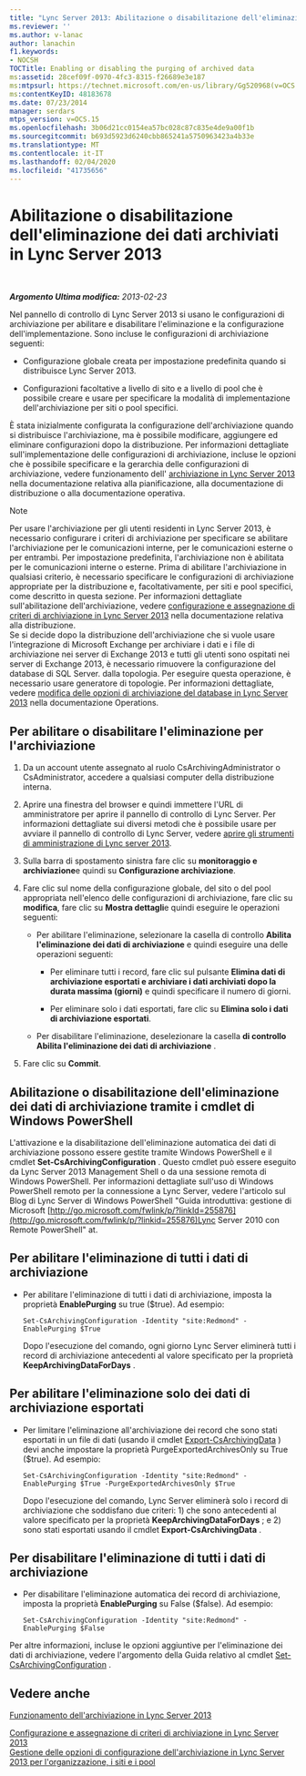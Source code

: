 ```yaml
---
title: "Lync Server 2013: Abilitazione o disabilitazione dell'eliminazione dei dati archiviati"
ms.reviewer: ''
ms.author: v-lanac
author: lanachin
f1.keywords:
- NOCSH
TOCTitle: Enabling or disabling the purging of archived data
ms:assetid: 28cef09f-0970-4fc3-8315-f26689e3e187
ms:mtpsurl: https://technet.microsoft.com/en-us/library/Gg520968(v=OCS.15)
ms:contentKeyID: 48183678
ms.date: 07/23/2014
manager: serdars
mtps_version: v=OCS.15
ms.openlocfilehash: 3b06d21cc0154ea57bc028c87c835e4de9a00f1b
ms.sourcegitcommit: b693d5923d6240cbb865241a5750963423a4b33e
ms.translationtype: MT
ms.contentlocale: it-IT
ms.lasthandoff: 02/04/2020
ms.locfileid: "41735656"
---
```

<div data-xmlns="http://www.w3.org/1999/xhtml">

<div class="topic" data-xmlns="http://www.w3.org/1999/xhtml" data-msxsl="urn:schemas-microsoft-com:xslt" data-cs="http://msdn.microsoft.com/en-us/">

<div data-asp="http://msdn2.microsoft.com/asp">

# <a name="enabling-or-disabling-the-purging-of-archived-data-in-lync-server-2013"></a>Abilitazione o disabilitazione dell'eliminazione dei dati archiviati in Lync Server 2013

</div>

<div id="mainSection">

<div id="mainBody">

<span> </span>

_**Argomento Ultima modifica:** 2013-02-23_

Nel pannello di controllo di Lync Server 2013 si usano le configurazioni di archiviazione per abilitare e disabilitare l'eliminazione e la configurazione dell'implementazione. Sono incluse le configurazioni di archiviazione seguenti:

  - Configurazione globale creata per impostazione predefinita quando si distribuisce Lync Server 2013.

  - Configurazioni facoltative a livello di sito e a livello di pool che è possibile creare e usare per specificare la modalità di implementazione dell'archiviazione per siti o pool specifici.

È stata inizialmente configurata la configurazione dell'archiviazione quando si distribuisce l'archiviazione, ma è possibile modificare, aggiungere ed eliminare configurazioni dopo la distribuzione. Per informazioni dettagliate sull'implementazione delle configurazioni di archiviazione, incluse le opzioni che è possibile specificare e la gerarchia delle configurazioni di archiviazione, vedere funzionamento dell' [archiviazione in Lync Server 2013](lync-server-2013-how-archiving-works.md) nella documentazione relativa alla pianificazione, alla documentazione di distribuzione o alla documentazione operativa.

<div>


> [!NOTE]  
> Per usare l'archiviazione per gli utenti residenti in Lync Server 2013, è necessario configurare i criteri di archiviazione per specificare se abilitare l'archiviazione per le comunicazioni interne, per le comunicazioni esterne o per entrambi. Per impostazione predefinita, l'archiviazione non è abilitata per le comunicazioni interne o esterne. Prima di abilitare l'archiviazione in qualsiasi criterio, è necessario specificare le configurazioni di archiviazione appropriate per la distribuzione e, facoltativamente, per siti e pool specifici, come descritto in questa sezione. Per informazioni dettagliate sull'abilitazione dell'archiviazione, vedere <A href="lync-server-2013-configuring-and-assigning-archiving-policies.md">configurazione e assegnazione di criteri di archiviazione in Lync Server 2013</A> nella documentazione relativa alla distribuzione.<BR>Se si decide dopo la distribuzione dell'archiviazione che si vuole usare l'integrazione di Microsoft Exchange per archiviare i dati e i file di archiviazione nei server di Exchange 2013 e tutti gli utenti sono ospitati nei server di Exchange 2013, è necessario rimuovere la configurazione del database di SQL Server. dalla topologia. Per eseguire questa operazione, è necessario usare generatore di topologie. Per informazioni dettagliate, vedere <A href="lync-server-2013-changing-archiving-database-options.md">modifica delle opzioni di archiviazione del database in Lync Server 2013</A> nella documentazione Operations.



</div>

<div>

## <a name="to-enable-or-disable-purging-for-archiving"></a>Per abilitare o disabilitare l'eliminazione per l'archiviazione

1.  Da un account utente assegnato al ruolo CsArchivingAdministrator o CsAdministrator, accedere a qualsiasi computer della distribuzione interna.

2.  Aprire una finestra del browser e quindi immettere l'URL di amministratore per aprire il pannello di controllo di Lync Server. Per informazioni dettagliate sui diversi metodi che è possibile usare per avviare il pannello di controllo di Lync Server, vedere [aprire gli strumenti di amministrazione di Lync server 2013](lync-server-2013-open-lync-server-administrative-tools.md).

3.  Sulla barra di spostamento sinistra fare clic su **monitoraggio e archiviazione**e quindi su **Configurazione archiviazione**.

4.  Fare clic sul nome della configurazione globale, del sito o del pool appropriata nell'elenco delle configurazioni di archiviazione, fare clic su **modifica**, fare clic su **Mostra dettagli**e quindi eseguire le operazioni seguenti:
    
      - Per abilitare l'eliminazione, selezionare la casella di controllo **Abilita l'eliminazione dei dati di archiviazione** e quindi eseguire una delle operazioni seguenti:
        
          - Per eliminare tutti i record, fare clic sul pulsante **Elimina dati di archiviazione esportati e archiviare i dati archiviati dopo la durata massima (giorni)** e quindi specificare il numero di giorni.
        
          - Per eliminare solo i dati esportati, fare clic su **Elimina solo i dati di archiviazione esportati**.
    
      - Per disabilitare l'eliminazione, deselezionare la casella **di controllo Abilita l'eliminazione dei dati di archiviazione** .

5.  Fare clic su **Commit**.

</div>

<div>

## <a name="enabling-or-disabling-the-purging-of-archiving-data-by-using-windows-powershell-cmdlets"></a>Abilitazione o disabilitazione dell'eliminazione dei dati di archiviazione tramite i cmdlet di Windows PowerShell

L'attivazione e la disabilitazione dell'eliminazione automatica dei dati di archiviazione possono essere gestite tramite Windows PowerShell e il cmdlet **Set-CsArchivingConfiguration** . Questo cmdlet può essere eseguito da Lync Server 2013 Management Shell o da una sessione remota di Windows PowerShell. Per informazioni dettagliate sull'uso di Windows PowerShell remoto per la connessione a Lync Server, vedere l'articolo sul Blog di Lync Server di Windows PowerShell "Guida introduttiva: gestione di Microsoft [http://go.microsoft.com/fwlink/p/?linkId=255876](http://go.microsoft.com/fwlink/p/?linkid=255876)Lync Server 2010 con Remote PowerShell" at.

<div>

## <a name="to-enable-the-purging-of-all-archiving-data"></a>Per abilitare l'eliminazione di tutti i dati di archiviazione

  - Per abilitare l'eliminazione di tutti i dati di archiviazione, imposta la proprietà **EnablePurging** su true ($true). Ad esempio:
    
        Set-CsArchivingConfiguration -Identity "site:Redmond" -EnablePurging $True
    
    Dopo l'esecuzione del comando, ogni giorno Lync Server eliminerà tutti i record di archiviazione antecedenti al valore specificato per la proprietà **KeepArchivingDataForDays** .

</div>

<div>

## <a name="to-enable-the-purging-only-of-exported-archiving-data"></a>Per abilitare l'eliminazione solo dei dati di archiviazione esportati

  - Per limitare l'eliminazione all'archiviazione dei record che sono stati esportati in un file di dati (usando il cmdlet [Export-CsArchivingData](https://docs.microsoft.com/powershell/module/skype/Export-CsArchivingData) ) devi anche impostare la proprietà PurgeExportedArchivesOnly su True ($true). Ad esempio:
    
        Set-CsArchivingConfiguration -Identity "site:Redmond" -EnablePurging $True -PurgeExportedArchivesOnly $True
    
    Dopo l'esecuzione del comando, Lync Server eliminerà solo i record di archiviazione che soddisfano due criteri: 1) che sono antecedenti al valore specificato per la proprietà **KeepArchivingDataForDays** ; e 2) sono stati esportati usando il cmdlet **Export-CsArchivingData** .

</div>

<div>

## <a name="to-disable-the-purging-of-all-archiving-data"></a>Per disabilitare l'eliminazione di tutti i dati di archiviazione

  - Per disabilitare l'eliminazione automatica dei record di archiviazione, imposta la proprietà **EnablePurging** su False ($false). Ad esempio:
    
        Set-CsArchivingConfiguration -Identity "site:Redmond" -EnablePurging $False

</div>

Per altre informazioni, incluse le opzioni aggiuntive per l'eliminazione dei dati di archiviazione, vedere l'argomento della Guida relativo al cmdlet [Set-CsArchivingConfiguration](https://docs.microsoft.com/powershell/module/skype/Set-CsArchivingConfiguration) .

</div>

<div>

## <a name="see-also"></a>Vedere anche


[Funzionamento dell'archiviazione in Lync Server 2013](lync-server-2013-how-archiving-works.md)  


[Configurazione e assegnazione di criteri di archiviazione in Lync Server 2013](lync-server-2013-configuring-and-assigning-archiving-policies.md)  
[Gestione delle opzioni di configurazione dell'archiviazione in Lync Server 2013 per l'organizzazione, i siti e i pool](lync-server-2013-managing-archiving-configuration-options-for-your-organization-sites-and-pools.md)  
  

</div>

</div>

<span> </span>

</div>

</div>

</div>

